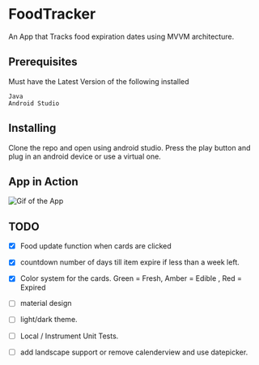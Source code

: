 # FoodTracker
An App that Tracks food expiration dates using MVVM architecture.


## Prerequisites

  Must have the Latest Version of the following installed
  ```
  Java
  Android Studio
  ```
  
## Installing 
  Clone the repo and open using android studio.
  Press the play button and plug in an android device or use a virtual one.



## App in Action
![Gif of the App](https://i.imgur.com/je8A01B.gif)

## TODO

- [X] Food update function when cards are clicked
- [X] countdown number of days till item expire if less than a week left.
- [X] Color system for the cards. Green = Fresh, Amber = Edible , Red = Expired
- [ ] material design
- [ ] light/dark theme.
- [ ] Local / Instrument Unit Tests.
- [ ] add landscape support or remove calenderview and use datepicker.

